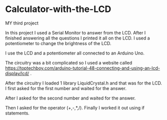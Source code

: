# Calculator-with-the-LCD
MY third project



In this project I used a Serial Monitor to answer from the LCD.  After I finished answering all the questions I printed it all on the LCD. I used a potentiometer to change the brightness of the LCD.

I use the LCD and a potentiometer all connected to an Arduino Uno.

The circuitry was a bit complicated so I used a website called https://toptechboy.com/arduino-tutorial-48-connecting-and-using-an-lcd-display/lcd/ .

After the circuitry I loaded 1 library LiquidCrystal.h and that was for the LCD.  I first asked for the first number and waited for the answer.

After I asked for the second number and waited for the answer.

Then I asked for the operator (+,-,*,/). Finally I worked it out using if statements.
